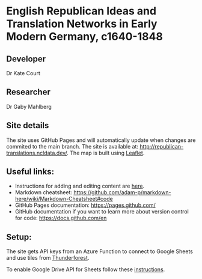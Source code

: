 # English Republican Ideas and Translation Networks in Early Modern Germany, c1640-1848

## Developer
Dr Kate Court

## Researcher
Dr Gaby Mahlberg

## Site details
The site uses GitHub Pages and will automatically update when changes are commited to the main branch. The site is available at: http://republican-translations.ncldata.dev/.
The map is built using [Leaflet](https://leafletjs.com/).

## Useful links:
* Instructions for adding and editing content are [here](HowToAddContent.md).
* Markdown cheatsheet: https://github.com/adam-p/markdown-here/wiki/Markdown-Cheatsheet#code
* GitHub Pages documentation: https://pages.github.com/
* GitHub documentation if you want to learn more about version control for code: https://docs.github.com/en 

## Setup:
The site gets API keys from an Azure Function to connect to Google Sheets and use tiles from [Thunderforest](https://www.thunderforest.com/tutorials/leaflet/). 

To enable Google Drive API for Sheets follow these [instructions](https://developers.google.com/drive/api/v3/enable-drive-api).

